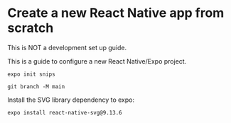 # Create a new React Native app from scratch

This is NOT a development set up guide.

This is a guide to configure a new React Native/Expo project.

```
expo init snips
```

```
git branch -M main
```

Install the SVG library dependency to expo:

```
expo install react-native-svg@9.13.6
```
